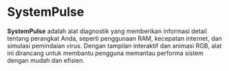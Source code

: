 # SystemPulse
**SystemPulse** adalah alat diagnostik yang memberikan informasi detail tentang perangkat Anda, seperti penggunaan RAM, kecepatan internet, dan simulasi pemindaian virus. Dengan tampilan interaktif dan animasi RGB, alat ini dirancang untuk membantu pengguna memantau performa sistem dengan mudah dan efisien.
